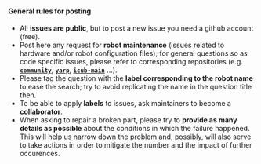 #### General rules for posting

- All **issues are public**, but to post a new issue you need a github account (free).
- Post here any request for **robot maintenance** (issues related to hardware and/or robot configuration files); for general questions so as code specific issues, please refer to corresponding repositories \(e.g. [**`community`**](https://github.com/robotology/community), [**`yarp`**](https://github.com/robotology/yarp), [**`icub-main`**](https://github.com/robotology/icub-main) ...\).
- Please tag the question with the **label corresponding to the robot name** to ease the search; try to avoid replicating the name in the question title then.
- To be able to apply **labels** to issues, ask maintainers to become a **collaborator**.
- When asking to repair a broken part, please try to **provide as many details as possible** about the conditions in which the failure happened. This will help us narrow down the problem and, possibly, will also serve to take actions in order to mitigate the number and the impact of further occurences.
